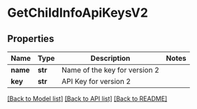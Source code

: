 # GetChildInfoApiKeysV2

## Properties
Name | Type | Description | Notes
------------ | ------------- | ------------- | -------------
**name** | **str** | Name of the key for version 2 | 
**key** | **str** | API Key for version 2 | 

[[Back to Model list]](../README.md#documentation-for-models) [[Back to API list]](../README.md#documentation-for-api-endpoints) [[Back to README]](../README.md)

